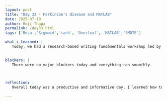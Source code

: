 ```yaml
---
layout: post
title: "Day 33 - Parkinson's disease and MATLAB"
date: 2025-07-10
author: Roji Thapa
permalink: /day33.html
tags: ['ReLu','Sigmoid','tanh', 'Overleaf', 'MATLAB','SMOTE']

what_i_learned: |
   Today, we had a research-based writing fundamentals workshop led by Dr. Anita, which was incredibly helpful. She walked us through the structure of a technical research paper, explaining how to approach each section—from the title and introduction to methodology, results, conclusion, and references. Dr. Anita also emphasized that writing technical papers doesn't have to be overwhelming. By breaking it into parts and focusing on clarity and purpose, she helped us see that writing is a process that can be approached with confidence rather than fear. I now have a much clearer idea of how to begin drafting my own paper and how to structure each section effectively.Alongside the workshop, I continued working on my MATLAB project. Today’s focus was on handling data imbalance, for which I used SMOTE (Synthetic Minority Over-sampling Technique). Since MATLAB does not include a built-in SMOTE function, I had to download one from the MATLAB File Exchange and add it into my MATLAB. I was able to balance my dataset successfully and run classification models—KNN, SVM, Decision Tree, Random Forest and my customized ELM—without using cross-validation. 

  
blockers: |
   There were no major blockers today and everything ran smoothly.
   


reflection: |
   Overall today was a productive and informative day. I learned how to implement data balancing in MATLAB and gained a clearer understanding of how to write a research paper. Realizing the importance of clear, structured writing has made me feel more confident about starting the writing phase of my project. I now see how essential it is to communicate research findings effectively—not just to show results, but to present them in a way that helps others understand the purpose and contributions of our work. I hope to carry this knowledge forward into future academic writing and make the most of what I learned today.

---
```

